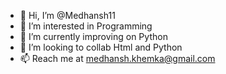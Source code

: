 - 👋 Hi, I’m @Medhansh11
- 👀 I’m interested in Programming
- 🌱 I’m currently improving on Python
- 💞️ I’m looking to collab Html and Python
- 📫 Reach me at medhansh.khemka@gmail.com

